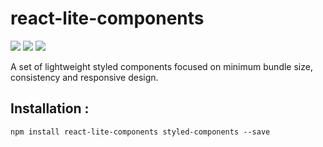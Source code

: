 # react-lite-components
![](https://img.shields.io/npm/v/react-lite-components.svg?style=flat-square)
![](https://img.shields.io/npm/dt/react-lite-components.svg?style=flat-square)
![](https://img.shields.io/bundlephobia/minzip/react-lite-components.svg?style=flat-square)


A set of lightweight styled components focused on minimum bundle size, consistency and responsive design.

## Installation :

```
npm install react-lite-components styled-components --save
```
